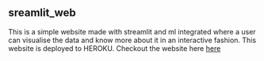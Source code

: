 ## sreamlit_web
This is a simple website made with streamlit and ml integrated where a user can visualise the data and know more about it in an interactive fashion. This website is deployed to HEROKU.
Checkout the website here [here](https://streamlit-vis.herokuapp.com/)
